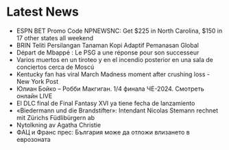 # Latest News
-  ESPN BET Promo Code NPNEWSNC: Get $225 in North Carolina, $150 in 17 other states all weekend
-  BRIN Teliti Persilangan Tanaman Kopi Adaptif Pemanasan Global
-  Départ de Mbappé : Le PSG a une réponse pour son successeur
-  Varios muertos en un tiroteo y en el incendio posterior en una sala de conciertos cerca de Moscú
-  Kentucky fan has viral March Madness moment after crushing loss - New York Post
-  Юлиан Бойко – Робби Макгиган. 1/4 финала ЧЕ-2024. Смотреть онлайн LIVE
-  El DLC final de Final Fantasy XVI ya tiene fecha de lanzamiento
-  «Biedermann und die Brandstifter»: Intendant Nicolas Stemann rechnet mit Zürichs Füdlibürgern ab
-  Nytolkning av Agatha Christie
-  ФАЦ и Франс прес: България може да отложи влизането в еврозоната
